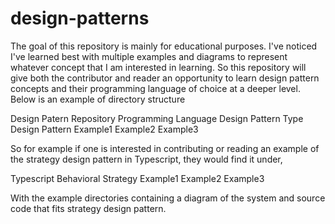 # design-patterns


The goal of this repository is mainly for educational purposes. I've noticed I've learned best with multiple examples and diagrams to represent whatever  concept that I am interested in learning. So this repository will give both the contributor and reader an opportunity to learn design pattern concepts and their programming language of choice at a deeper level. Below is an example of directory structure

Design Patern Repository
    Programming Language
        Design Pattern Type
            Design Pattern
                Example1
                Example2
                Example3  

So for example if one is interested in contributing or reading an example of the strategy design pattern in Typescript, they would find it under,


Typescript
    Behavioral 
        Strategy
            Example1
            Example2
            Example3


With the example directories containing a diagram of the system and source code that fits strategy design pattern. 


